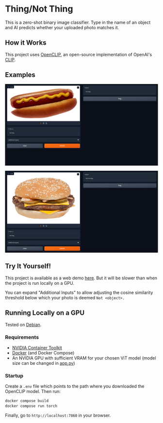 # Thing/Not Thing
This is a zero-shot binary image classifier. Type in the name of an object and AI predicts whether your uploaded photo matches it.

## How it Works

This project uses [OpenCLIP](https://github.com/mlfoundations/open_clip), an open-source implementation of OpenAI's [CLIP](https://arxiv.org/abs/2103.00020).

## Examples

![Hot Dog Detected](/readme-images/HotDog.png?raw=true)

![Hot Dog Not Detected](/readme-images/NotHotDog.png?raw=true)

## Try It Yourself!

This project is available as a web demo [here](https://huggingface.co/spaces/jbinvnt/thing-not-thing). But it will be slower than when the project is run locally on a GPU.

You can expand "Additional Inputs" to allow adjusting the cosine similarity threshold below which your photo is deemed `Not <object>.`

## Running Locally on a GPU

Tested on [Debian](https://debian.org).

### Requirements

- [NVIDIA Container Toolkit](https://docs.nvidia.com/datacenter/cloud-native/container-toolkit/latest/install-guide.html)
- [Docker](https://docs.docker.com/engine/install/) (and Docker Compose)
- An NVIDIA GPU with sufficient VRAM for your chosen ViT model (model size can be changed in [app.py](app.py))

### Startup

Create a `.env` file which points to the path where you downloaded the OpenCLIP model. Then run:

```bash
docker compose build
docker compose run torch
```

Finally, go to `http://localhost:7860` in your browser.